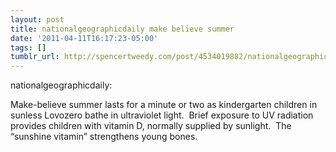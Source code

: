 ```yaml
---
layout: post
title: nationalgeographicdaily make believe summer
date: '2011-04-11T16:17:23-05:00'
tags: []
tumblr_url: http://spencertweedy.com/post/4534019882/nationalgeographicdaily-make-believe-summer
---
```

nationalgeographicdaily:

Make-believe summer lasts for a minute or two as kindergarten children in sunless Lovozero bathe in ultraviolet light.  Brief exposure to UV radiation provides children with vitamin D, normally supplied by sunlight.  The “sunshine vitamin” strengthens young bones.
